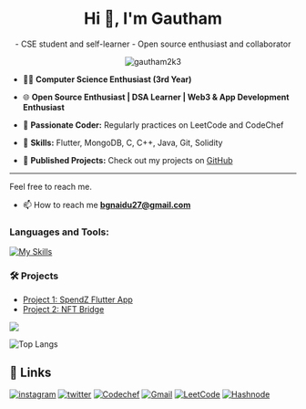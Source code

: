 <h1 align="center">Hi 👋, I'm Gautham</h1>
<p align="center">
- CSE student and self-learner
- Open source enthusiast and collaborator
</p>

<p align="center"> <img src="https://komarev.com/ghpvc/?username=gautham2k3&label=Profile%20views&color=0e75b6&style=flat" alt="gautham2k3" /> </p>

- 👨‍💻 **Computer Science Enthusiast (3rd Year)**

- 🌐 **Open Source Enthusiast | DSA Learner | Web3 & App Development Enthusiast**

- 🧠 **Passionate Coder:** Regularly practices on LeetCode and CodeChef

- 🚀 **Skills:** Flutter, MongoDB, C, C++, Java, Git, Solidity

- 📂 **Published Projects:** Check out my projects on [GitHub](https://github.com/gautham2k3)

---

Feel free to reach me.

- 📫 How to reach me **bgnaidu27@gmail.com**

<h3 align="left">Languages and Tools:</h3>

[![My Skills](https://skillicons.dev/icons?i=cpp,git,java,vue,flutter,mongodb,ps,solidity&theme=dark)](https://skillicons.dev)

### 🛠️ Projects

- [Project 1: SpendZ Flutter App](https://github.com/gautham2k3/SpendZ)
- [Project 2: NFT Bridge](https://github.com/gautham2k3/POLYGON-NFT-BRIDGE)

![](https://github-readme-stats-sigma-five.vercel.app/api?username=gautham2k3&theme=gotham&hide_border=false&include_all_commits=true&count_private=false)

![Top Langs](https://github-readme-stats.vercel.app/api/top-langs/?username=gautham2k3&hide_progress=true&theme=dark)

## 🔗 Links
[![instagram](https://img.shields.io/badge/Instagram-E4405F?style=for-the-badge&logo=instagram&logoColor=white)](https://www.instagram.com/gautham2k3/)
[![twitter](https://img.shields.io/badge/twitter-1DA1F2?style=for-the-badge&logo=twitter&logoColor=white)](https://twitter.com/gautham2k3)
[![Codechef](https://img.shields.io/badge/Codechef-%23B92B27.svg?&style=for-the-badge&logo=Codechef&logoColor=white)](https://www.codechef.com/users/gautham2k3)
[![Gmail](https://img.shields.io/badge/Gmail-D14836?style=for-the-badge&logo=gmail&logoColor=white)](mailto:bgautham27@gmail.com?)
[![LeetCode](https://img.shields.io/badge/LeetCode-000000?style=for-the-badge&logo=LeetCode&logoColor=#d16c06)](https://leetcode.com/gautham2k3/)
[![Hashnode](https://img.shields.io/badge/Hashnode-2962FF?style=for-the-badge&logo=hashnode&logoColor=white)](https://gautham2k3.hashnode.dev/)


<!---
gautham2k3/gautham2k3 is a ✨ special ✨ repository because its `README.md` (this file) appears on your GitHub profile.
You can click the Preview link to take a look at your changes.
--->
